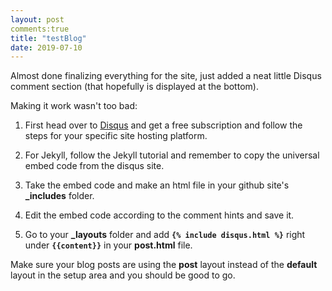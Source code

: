 ```yaml
---
layout: post
comments:true
title: "testBlog"
date: 2019-07-10
---
```

Almost done finalizing everything for the site, just added a neat little Disqus comment section (that hopefully is displayed at the bottom).

Making it work wasn't too bad:

1. First head over to [Disqus](https://disqus.com) and get a free subscription and follow the steps for your specific site hosting platform.

2. For Jekyll, follow the Jekyll tutorial and remember to copy the universal embed code from the disqus site.

3. Take the embed code and make an html file in your github site's **_includes** folder.

4. Edit the embed code according to the comment hints and save it.

5. Go to your **_layouts** folder and add **`{% include disqus.html %}`**	right under **`{{content}}`** in your **post.html** file.

Make sure your blog posts are using the **post** layout instead of the **default** layout in the setup area and you should be good to go.
